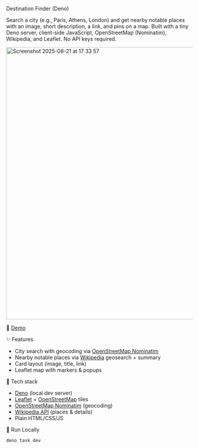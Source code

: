 Destination Finder (Deno)

Search a city (e.g., Paris, Athens, London) and get nearby notable places with an image, short description, a link, and pins on a map.
Built with a tiny Deno server, client-side JavaScript, OpenStreetMap (Nominatim), Wikipedia, and Leaflet. No API keys required.

<img width="1238" height="735" alt="Screenshot 2025-08-21 at 17 33 57" src="https://github.com/user-attachments/assets/f4861d7c-156c-4027-b2cb-fbb0a04f8705" />


🔗 [Demo](https://theoladas.github.io/destination_finder/)

✨ Features

- City search with geocoding via [OpenStreetMap Nominatim](https://nominatim.org/)
- Nearby notable places via [Wikipedia](https://www.wikipedia.org/) geosearch + summary
- Card layout (image, title, link)
- Leaflet map with markers & popups

🧰 Tech stack

- [Deno](https://deno.com/) (local dev server)
- [Leaflet](https://leafletjs.com/) + [OpenStreetMap](https://www.openstreetmap.org/#map=6/54.91/-3.43) tiles
- [OpenStreetMap Nominatim](https://github.com/osm-search/Nominatim) (geocoding)
- [Wikipedia API](https://www.mediawiki.org/wiki/API:Nearby_places_viewer) (places & details)
- Plain HTML/CSS/JS

🏃 Run Locally 

`deno task dev`
